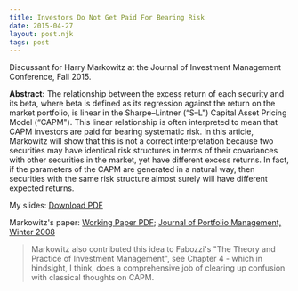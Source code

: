```yaml
---
title: Investors Do Not Get Paid For Bearing Risk
date: 2015-04-27
layout: post.njk
tags: post
---
```


Discussant for Harry Markowitz at the Journal of Investment Management Conference, Fall 2015.

**Abstract:** The relationship between the excess return of each security and its beta, where beta is defined as its regression against the return on the market portfolio, is linear in the Sharpe–Lintner (“S–L") Capital Asset Pricing Model (“CAPM"). This linear relationship is often interpreted to mean that CAPM investors are paid for bearing systematic risk. In this article, Markowitz will show that this is not a correct interpretation because two securities may have identical risk structures in terms of their covariances with other securities in the market, yet have different excess returns. In fact, if the parameters of the CAPM are generated in a natural way, then securities with the same risk structure almost surely will have different expected returns.

My slides: [Download PDF][1]

Markowitz's paper: [Working Paper PDF][2]; [Journal of Portfolio Management, Winter 2008][3]

> Markowitz also contributed this idea to Fabozzi's "The Theory and Practice of Investment Management", see Chapter 4 - which in hindsight, I think, does a comprehensive job of clearing up confusion with classical thoughts on CAPM.

[1]: /assets/pdf/kulasekaran-markowitz-2015.pdf
[2]: http://hmarkowitz.com/wp-content/uploads/2015/02/Markowitz-2008-Article-CAPM-Investors-Do-Not-Get-Paid-for-Bearing-Risks.pdf
[3]: https://doi.org/10.3905/jpm.2008.701620